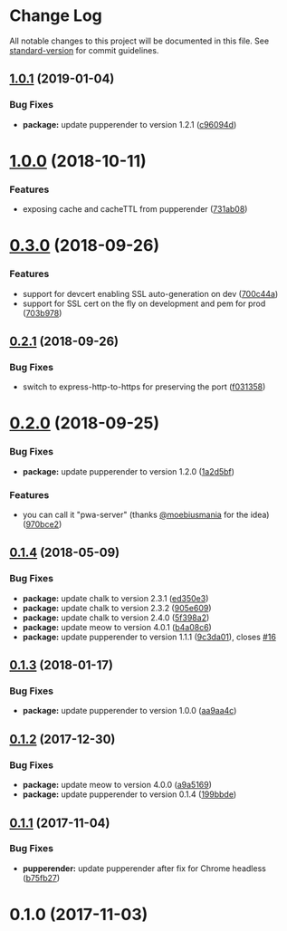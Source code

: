 # Change Log

All notable changes to this project will be documented in this file. See [standard-version](https://github.com/conventional-changelog/standard-version) for commit guidelines.

<a name="1.0.1"></a>
## [1.0.1](https://github.com/LasaleFamine/http-server-pwa/compare/v1.0.0...v1.0.1) (2019-01-04)


### Bug Fixes

* **package:** update pupperender to version 1.2.1 ([c96094d](https://github.com/LasaleFamine/http-server-pwa/commit/c96094d))



<a name="1.0.0"></a>
# [1.0.0](https://github.com/LasaleFamine/http-server-pwa/compare/v0.3.0...v1.0.0) (2018-10-11)


### Features

* exposing cache and cacheTTL from pupperender ([731ab08](https://github.com/LasaleFamine/http-server-pwa/commit/731ab08))



<a name="0.3.0"></a>
# [0.3.0](https://github.com/LasaleFamine/http-server-pwa/compare/v0.2.1...v0.3.0) (2018-09-26)


### Features

* support for devcert enabling SSL auto-generation on dev ([700c44a](https://github.com/LasaleFamine/http-server-pwa/commit/700c44a))
* support for SSL cert on the fly on development and pem for prod ([703b978](https://github.com/LasaleFamine/http-server-pwa/commit/703b978))



<a name="0.2.1"></a>
## [0.2.1](https://github.com/LasaleFamine/http-server-pwa/compare/v0.2.0...v0.2.1) (2018-09-26)


### Bug Fixes

* switch to express-http-to-https for preserving the port ([f031358](https://github.com/LasaleFamine/http-server-pwa/commit/f031358))



<a name="0.2.0"></a>
# [0.2.0](https://github.com/LasaleFamine/http-server-pwa/compare/v0.1.4...v0.2.0) (2018-09-25)


### Bug Fixes

* **package:** update pupperender to version 1.2.0 ([1a2d5bf](https://github.com/LasaleFamine/http-server-pwa/commit/1a2d5bf))


### Features

* you can call it "pwa-server" (thanks [@moebiusmania](https://github.com/moebiusmania) for the idea) ([970bce2](https://github.com/LasaleFamine/http-server-pwa/commit/970bce2))



<a name="0.1.4"></a>
## [0.1.4](https://github.com/LasaleFamine/http-server-pwa/compare/v0.1.3...v0.1.4) (2018-05-09)


### Bug Fixes

* **package:** update chalk to version 2.3.1 ([ed350e3](https://github.com/LasaleFamine/http-server-pwa/commit/ed350e3))
* **package:** update chalk to version 2.3.2 ([905e609](https://github.com/LasaleFamine/http-server-pwa/commit/905e609))
* **package:** update chalk to version 2.4.0 ([5f398a2](https://github.com/LasaleFamine/http-server-pwa/commit/5f398a2))
* **package:** update meow to version 4.0.1 ([b4a08c6](https://github.com/LasaleFamine/http-server-pwa/commit/b4a08c6))
* **package:** update pupperender to version 1.1.1 ([9c3da01](https://github.com/LasaleFamine/http-server-pwa/commit/9c3da01)), closes [#16](https://github.com/LasaleFamine/http-server-pwa/issues/16)



<a name="0.1.3"></a>
## [0.1.3](https://github.com/LasaleFamine/http-server-pwa/compare/v0.1.2...v0.1.3) (2018-01-17)


### Bug Fixes

* **package:** update pupperender to version 1.0.0 ([aa9aa4c](https://github.com/LasaleFamine/http-server-pwa/commit/aa9aa4c))



<a name="0.1.2"></a>
## [0.1.2](https://github.com/LasaleFamine/http-server-pwa/compare/v0.1.1...v0.1.2) (2017-12-30)


### Bug Fixes

* **package:** update meow to version 4.0.0 ([a9a5169](https://github.com/LasaleFamine/http-server-pwa/commit/a9a5169))
* **package:** update pupperender to version 0.1.4 ([199bbde](https://github.com/LasaleFamine/http-server-pwa/commit/199bbde))



<a name="0.1.1"></a>
## [0.1.1](https://github.com/LasaleFamine/http-server-pwa/compare/v0.1.0...v0.1.1) (2017-11-04)


### Bug Fixes

* **pupperender:** update pupperender after fix for Chrome headless ([b75fb27](https://github.com/LasaleFamine/http-server-pwa/commit/b75fb27))



<a name="0.1.0"></a>
# 0.1.0 (2017-11-03)
